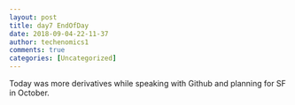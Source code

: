 ```yaml
---
layout: post
title: day7 EndOfDay 
date: 2018-09-04-22-11-37
author: techenomics1
comments: true
categories: [Uncategorized]
---
```



Today was more derivatives while speaking with Github and planning for SF in October.  